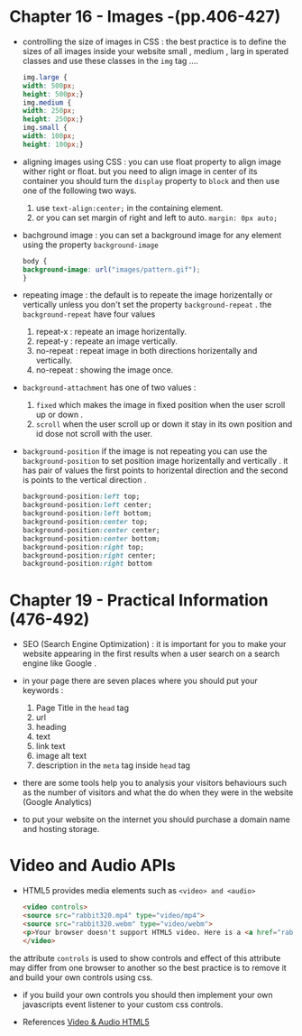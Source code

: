 # Chapter 16 - Images -(pp.406-427)

* controlling the size of images in CSS : the best practice is to define the sizes of all images inside your website small , medium , larg in sperated classes and use these classes in the `img` tag ....
  
    ```css
    img.large {
    width: 500px;
    height: 500px;}
    img.medium {
    width: 250px;
    height: 250px;}
    img.small {
    width: 100px;
    height: 100px;}
    ```

* aligning images using CSS : you can use float property to align image wither right or float. but you need to align image in center of its container you should turn the `display` property to `block` and then  use one of the following two ways.
   1. use `text-align:center;` in the containing element.
   2. or you can set margin of right and left to auto. `margin: 0px auto;`

* bachground image : you can set a background image for any element using the property `background-image` 
  
    ```css
    body {
    background-image: url("images/pattern.gif");
    }
    ```

* repeating  image : the default is to repeate the image horizentally or vertically unless you don't set the property `background-repeat` . the `background-repeat` have four values 
   1. repeat-x : repeate an image horizentally.
   2. repeat-y : repeate an image vertically.
   3. no-repeat : repeat image in both directions horizentally and vertically.
   4. no-repeat : showing the image once.

* `background-attachment` has one of two values :
   1. `fixed`  which makes the image in fixed position when the user scroll up or down .
   2. `scroll` when the user scroll up or down it stay in its own position and id dose not scroll with the user.
   
* `background-position` if the image is not repeating you can use the `background-position` to set position image horizentally and vertically . it has pair of values the first points to horizental direction and the second is points to the vertical direction .
  
    ```css
    background-position:left top;
    background-position:left center;
    background-position:left bottom;
    background-position:center top;
    background-position:center center;
    background-position:center bottom;
    background-position:right top;
    background-position:right center;
    background-position:right bottom
    ```

# Chapter 19 - Practical Information  (476-492)

* SEO (Search Engine Optimization) : it is important for you to make your website appearing in the first results when a user search on a search engine like Google .
* in your page there are seven places where you should put your keywords :
  1. Page Title in the `head` tag
  2. url 
  3. heading 
  4. text
  5. link text
  6. image alt text
  7. description in the `meta` tag inside `head` tag


* there are some tools help you to analysis your visitors behaviours such as the number of visitors and what the do when they were in the website (Google Analytics)

* to put your website on the internet you should  purchase a domain name and hosting storage.


# Video and Audio APIs

* HTML5 provides media elements such as `<video> and <audio>` 
  
    ```html
    <video controls>
    <source src="rabbit320.mp4" type="video/mp4">
    <source src="rabbit320.webm" type="video/webm">
    <p>Your browser doesn't support HTML5 video. Here is a <a href="rabbit320.mp4">link to the video</a> instead.</p>
    </video>
    ```

the attribute `controls` is used to show controls and effect of this attribute may differ from  one browser to another so the best practice is to remove it and build your own controls using css.

* if you build your own controls you should then implement your own javascripts event listener to your custom css controls.


* References [Video & Audio HTML5](https://developer.mozilla.org/en-US/docs/Learn/JavaScript/Client-side_web_APIs/Video_and_audio_APIs)

